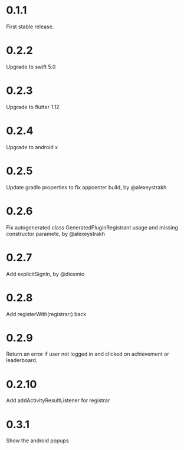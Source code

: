 # 0.1.1
First stable release.

# 0.2.2
Upgrade to swift 5.0

# 0.2.3
Upgrade to flutter 1.12

# 0.2.4
Upgrade to android x

# 0.2.5
Update gradle properties to fix appcenter build, by @alexeystrakh
 
# 0.2.6
Fix autogenerated class GeneratedPluginRegistrant usage and missing constructor paramete, by @alexeystrakh 
 
# 0.2.7
Add explicitSignIn, by @dioxmio 

# 0.2.8
Add registerWith(registrar:) back

# 0.2.9
Return an error if user not logged in and clicked on achievement or leaderboard.

# 0.2.10
Add addActivityResultListener for registrar

# 0.3.1
Show the android popups